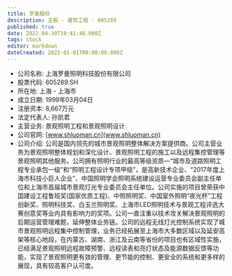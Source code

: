 ```yaml
---
title: 罗曼股份
description: 主板 - 建筑工程 - 605289
published: true
date: 2022-04-30T19:41:48.000Z
tags: stock
editor: markdown
dateCreated: 2022-01-01T00:00:00.000Z
---
```


- 公司名称: 上海罗曼照明科技股份有限公司
- 股票代码: 605289.SH
- 所在地: 上海 - 上海市
- 成立日期: 1999年03月04日
- 注册资本: 8,667万元
- 法定代表人: 孙凯君
- 主营业务: 景观照明工程和景观照明设计
- 公司官网: [www.shluoman.cn](www.shluoman.cn)
- 公司介绍: 公司是国内领先的城市景观照明整体解决方案提供商。公司主营业务为景观照明整体规划和深化设计、景观照明工程的施工以及远程集控管理等景观照明其他服务。公司拥有照明行业的最高等级资质—“城市及道路照明工程专业承包一级”和“照明工程设计专项甲级”，是高新技术企业、“2017年度上海市科技小巨人企业”、中国照明学会照明系统建设运营专业委员会副主任单位和上海市首届城市景观灯光专业委员会主任单位。公司实施的项目曾荣获中国建设工程鲁班奖(国家优质工程)、中照照明奖、中国室外照明“夜光杯”工程创新奖、照明科技奖、白玉兰照明奖、上海市LED照明技术与景观工程评选大赛创意奖等业内具有影响力的奖项。公司一直注重以技术攻关解决景观照明的后期运营管理难题，延伸整体业务链。公司的远程无线灯光控制系统实现了城市景观照明远程集中控制管理，业务已经拓展至上海市大多数区域以及延安高架等核心地段，在内蒙古、湖南、浙江及云南等省份的项目也有区域性实施，已经满足景观照明远程故障预警、远程读表和亮灯状态及能源数据反馈等功能，实现了景观照明更有效的管理、更节能的控制、更安全的系统和更多样的展现，具有较高客户认可度。


